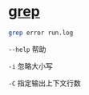 # [grep](https://man7.org/linux/man-pages/man1/grep.1.html)

```bash
grep error run.log
```

`--help` 帮助

`-i` 忽略大小写

`-C` 指定输出上下文行数
